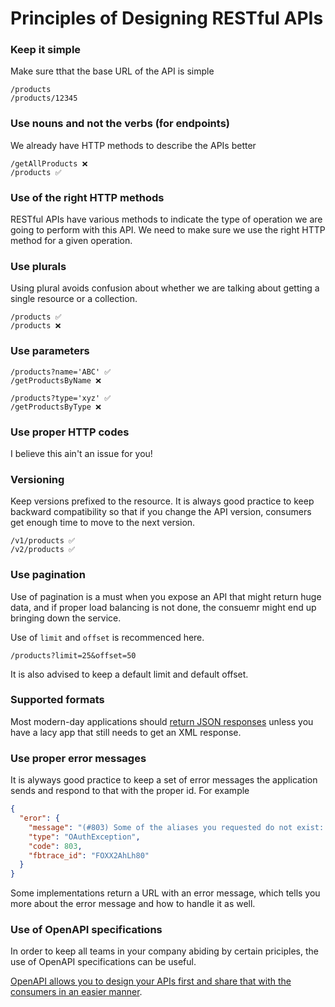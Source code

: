 # Principles of Designing RESTful APIs
### Keep it simple
Make sure tthat the base URL of the API is simple
```
/products
/products/12345
```
### Use nouns and not the verbs (for endpoints)
We already have HTTP methods to describe the APIs better
```
/getAllProducts ❌
/products ✅
```
### Use of the right HTTP methods
RESTful APIs have various methods to indicate the type of operation we are going to perform with this API. We need to make sure we use the right HTTP method for a given operation.

### Use plurals
Using plural avoids confusion about whether we are talking about getting a single resource or a collection.
```
/products ✅
/products ❌
```

### Use parameters
```
/products?name='ABC' ✅
/getProductsByName ❌

/products?type='xyz' ✅
/getProductsByType ❌
```

### Use proper HTTP codes
I believe this ain't an issue for you!

### Versioning
Keep versions prefixed to the resource. It is always good practice to keep backward compatibility so that if you change the API version, consumers get enough time to move to the next version.
```
/v1/products ✅
/v2/products ✅
```

### Use pagination
Use of pagination is a must when you expose an API that might return huge data, and if proper load balancing is not done, the consuemr might end up bringing down the service.

Use of `limit` and `offset` is recommenced here.
```
/products?limit=25&offset=50
```
It is also advised to keep a default limit and default offset.

### Supported formats
Most modern-day applications should <u>return JSON responses</u> unless you have a lacy app that still needs to get an XML response.

### Use proper error messages
It is alyways good practice to keep a set of error messages the application sends and respond to that with the proper id. For example
```json
{
  "eror": {
    "message": "(#803) Some of the aliases you requested do not exist: products",
    "type": "OAuthException",
    "code": 803,
    "fbtrace_id": "FOXX2AhLh80"
  }
}
```
Some implementations return a URL with an error message, which tells you more about the error message and how to handle it as well.

### Use of OpenAPI specifications
In order to keep all teams in your company abiding by certain priciples, the use of OpenAPI specifications can be useful. 

<u>OpenAPI allows you to design your APIs first and share that with the consumers in an easier manner</u>.